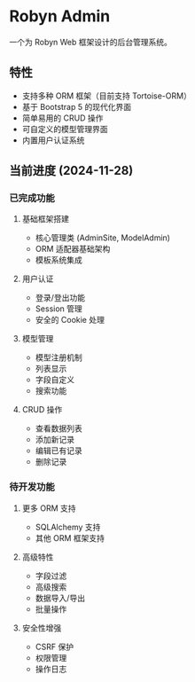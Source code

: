 # Robyn Admin

一个为 Robyn Web 框架设计的后台管理系统。

## 特性

- 支持多种 ORM 框架（目前支持 Tortoise-ORM）
- 基于 Bootstrap 5 的现代化界面
- 简单易用的 CRUD 操作
- 可自定义的模型管理界面
- 内置用户认证系统

## 当前进度 (2024-11-28)

### 已完成功能
1. 基础框架搭建
   - 核心管理类 (AdminSite, ModelAdmin)
   - ORM 适配器基础架构
   - 模板系统集成

2. 用户认证
   - 登录/登出功能
   - Session 管理
   - 安全的 Cookie 处理

3. 模型管理
   - 模型注册机制
   - 列表显示
   - 字段自定义
   - 搜索功能

4. CRUD 操作
   - 查看数据列表
   - 添加新记录
   - 编辑已有记录
   - 删除记录

### 待开发功能
1. 更多 ORM 支持
   - SQLAlchemy 支持
   - 其他 ORM 框架支持

2. 高级特性
   - 字段过滤
   - 高级搜索
   - 数据导入/导出
   - 批量操作

3. 安全性增强
   - CSRF 保护
   - 权限管理
   - 操作日志